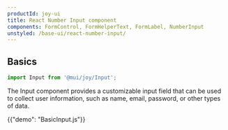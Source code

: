 ```yaml
---
productId: joy-ui
title: React Number Input component
components: FormControl, FormHelperText, FormLabel, NumberInput
unstyled: /base-ui/react-number-input/
---
```


## Basics

```jsx
import Input from '@mui/joy/Input';
```

The Input component provides a customizable input field that can be used to collect user information, such as name, email, password, or other types of data.

{{"demo": "BasicInput.js"}}
